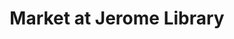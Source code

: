 ---
title: "Market at Jerome Library"
url: /bowling-green/market-at-jerome-library/
shop: convenience
---